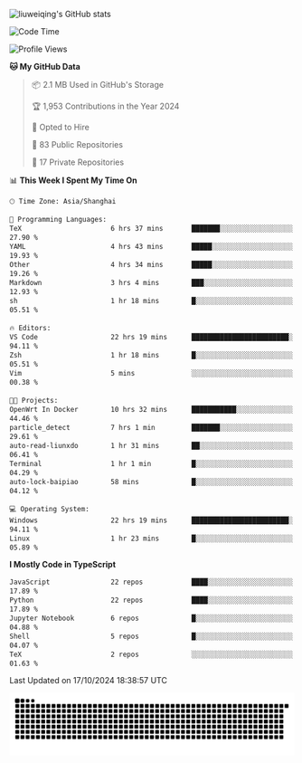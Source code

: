 ![liuweiqing's GitHub stats](https://github-readme-stats.vercel.app/api?username=14790897&show_icons=true&locale=cn&include_all_commits=true&count_private=true)

<!--START_SECTION:waka-->
![Code Time](http://img.shields.io/badge/Code%20Time-1%2C478%20hrs%2055%20mins-blue)

![Profile Views](http://img.shields.io/badge/Profile%20Views-3-blue)

**🐱 My GitHub Data** 

> 📦 2.1 MB Used in GitHub's Storage 
 > 
> 🏆 1,953 Contributions in the Year 2024
 > 
> 💼 Opted to Hire
 > 
> 📜 83 Public Repositories 
 > 
> 🔑 17 Private Repositories 
 > 
📊 **This Week I Spent My Time On** 

```text
🕑︎ Time Zone: Asia/Shanghai

💬 Programming Languages: 
TeX                      6 hrs 37 mins       ███████░░░░░░░░░░░░░░░░░░   27.90 % 
YAML                     4 hrs 43 mins       █████░░░░░░░░░░░░░░░░░░░░   19.93 % 
Other                    4 hrs 34 mins       █████░░░░░░░░░░░░░░░░░░░░   19.26 % 
Markdown                 3 hrs 4 mins        ███░░░░░░░░░░░░░░░░░░░░░░   12.93 % 
sh                       1 hr 18 mins        █░░░░░░░░░░░░░░░░░░░░░░░░   05.51 % 

🔥 Editors: 
VS Code                  22 hrs 19 mins      ████████████████████████░   94.11 % 
Zsh                      1 hr 18 mins        █░░░░░░░░░░░░░░░░░░░░░░░░   05.51 % 
Vim                      5 mins              ░░░░░░░░░░░░░░░░░░░░░░░░░   00.38 % 

🐱‍💻 Projects: 
OpenWrt In Docker        10 hrs 32 mins      ███████████░░░░░░░░░░░░░░   44.46 % 
particle_detect          7 hrs 1 min         ███████░░░░░░░░░░░░░░░░░░   29.61 % 
auto-read-liunxdo        1 hr 31 mins        ██░░░░░░░░░░░░░░░░░░░░░░░   06.41 % 
Terminal                 1 hr 1 min          █░░░░░░░░░░░░░░░░░░░░░░░░   04.29 % 
auto-lock-baipiao        58 mins             █░░░░░░░░░░░░░░░░░░░░░░░░   04.12 % 

💻 Operating System: 
Windows                  22 hrs 19 mins      ████████████████████████░   94.11 % 
Linux                    1 hr 23 mins        █░░░░░░░░░░░░░░░░░░░░░░░░   05.89 % 
```

**I Mostly Code in TypeScript** 

```text
JavaScript               22 repos            ████░░░░░░░░░░░░░░░░░░░░░   17.89 % 
Python                   22 repos            ████░░░░░░░░░░░░░░░░░░░░░   17.89 % 
Jupyter Notebook         6 repos             █░░░░░░░░░░░░░░░░░░░░░░░░   04.88 % 
Shell                    5 repos             █░░░░░░░░░░░░░░░░░░░░░░░░   04.07 % 
TeX                      2 repos             ░░░░░░░░░░░░░░░░░░░░░░░░░   01.63 % 
```




 Last Updated on 17/10/2024 18:38:57 UTC
<!--END_SECTION:waka-->

<picture>
  <source media="(prefers-color-scheme: dark)" srcset="https://raw.githubusercontent.com/14790897/14790897/output/github-contribution-grid-snake-dark.svg" />
  <source media="(prefers-color-scheme: light)" srcset="https://raw.githubusercontent.com/14790897/14790897/output/github-contribution-grid-snake.svg" />
  <img alt="github-snake" src="https://raw.githubusercontent.com/14790897/14790897/output/github-contribution-grid-snake.svg" />
</picture>
